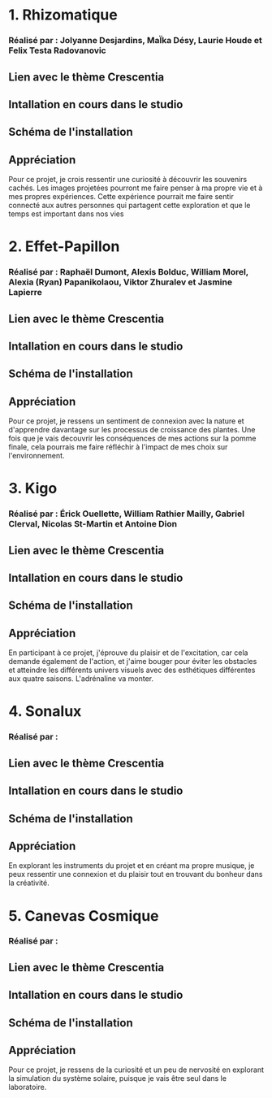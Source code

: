 # 1. Rhizomatique
### Réalisé par : Jolyanne Desjardins, MaÏka Désy, Laurie Houde et Felix Testa Radovanovic

## Lien avec le thème Crescentia 

## Intallation en cours dans le studio

## Schéma de l'installation 

## Appréciation
Pour ce projet, je crois ressentir une curiosité à découvrir les souvenirs cachés. Les images projetées pourront me faire penser à ma propre vie et à mes propres expériences. Cette expérience pourrait me faire sentir connecté aux autres personnes qui partagent cette exploration et que le temps est important dans nos vies

# 2. Effet-Papillon
### Réalisé par : Raphaël Dumont, Alexis Bolduc, William Morel, Alexia (Ryan) Papanikolaou, Viktor Zhuralev et Jasmine Lapierre

## Lien avec le thème Crescentia 

## Intallation en cours dans le studio

## Schéma de l'installation 

## Appréciation
Pour ce projet, je ressens un sentiment de connexion avec la nature et d'apprendre davantage sur les processus de croissance des plantes. Une fois que je vais decouvrir les conséquences de mes actions sur la pomme finale, cela pourrais me faire réfléchir à l'impact de mes choix sur l'environnement.

# 3. Kigo
### Réalisé par : Érick Ouellette, William Rathier Mailly, Gabriel Clerval, Nicolas St-Martin et Antoine Dion

## Lien avec le thème Crescentia 

## Intallation en cours dans le studio

## Schéma de l'installation 

## Appréciation
En participant à ce projet, j'éprouve du plaisir et de l'excitation, car cela demande également de l'action, et j'aime bouger pour éviter les obstacles et atteindre les différents univers visuels avec des esthétiques différentes aux quatre saisons. L'adrénaline va monter.

# 4. Sonalux
### Réalisé par :

## Lien avec le thème Crescentia 

## Intallation en cours dans le studio

## Schéma de l'installation 

## Appréciation
En explorant les instruments du projet et en créant ma propre musique, je peux ressentir une connexion et du plaisir tout en trouvant du bonheur dans la créativité.

 # 5. Canevas Cosmique
### Réalisé par :

## Lien avec le thème Crescentia 

## Intallation en cours dans le studio

## Schéma de l'installation 

## Appréciation
Pour ce projet, je ressens de la curiosité et un peu de nervosité en explorant la simulation du système solaire, puisque je vais être seul dans le laboratoire.

